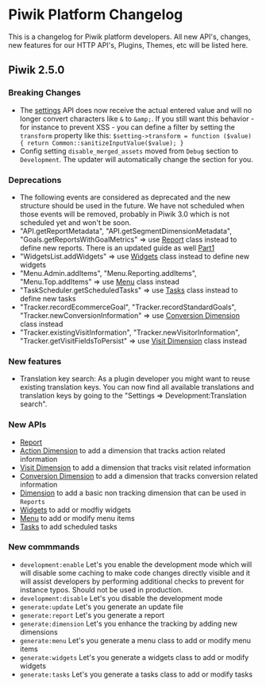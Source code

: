 # Piwik Platform Changelog

This is a changelog for Piwik platform developers. All new API's, changes, new features for our HTTP API's, Plugins, Themes, etc will be listed here.

## Piwik 2.5.0

### Breaking Changes
* The [settings](http://developer.piwik.org/guides/piwik-configuration) API does now receive the actual entered value and will no longer convert characters like `&` to `&amp;`. If you still want this behavior - for instance to prevent XSS - you can define a filter by setting the `transform` property like this:
  `$setting->transform = function ($value) { return Common::sanitizeInputValue($value); }`
* Config setting `disable_merged_assets` moved from `Debug` section to `Development`. The updater will automatically change the section for you.

### Deprecations
* The following events are considered as deprecated and the new structure should be used in the future. We have not scheduled when those events will be removed, probably in Piwik 3.0 which is not scheduled yet and won't be soon.
 * "API.getReportMetadata", "API.getSegmentDimensionMetadata", "Goals.getReportsWithGoalMetrics"
   => use [Report](http://developer.piwik.org/api-reference/Piwik/Plugin/Report) class instead to define new reports. There is an updated guide as well [Part1](http://developer.piwik.org/guides/getting-started-part-1)
 * "WidgetsList.addWidgets"
   => use [Widgets](http://developer.piwik.org/api-reference/Piwik/Plugin/Widgets) class instead to define new widgets
 * "Menu.Admin.addItems", "Menu.Reporting.addItems", "Menu.Top.addItems" 
   => use [Menu](http://developer.piwik.org/api-reference/Piwik/Plugin/Menu) class instead
 * "TaskScheduler.getScheduledTasks"
   => use [Tasks](http://developer.piwik.org/api-reference/Piwik/Plugin/Tasks) class instead to define new tasks
 * "Tracker.recordEcommerceGoal", "Tracker.recordStandardGoals", "Tracker.newConversionInformation"
   => use [Conversion Dimension](http://developer.piwik.org/api-reference/Piwik/Plugin/Dimension/ConversionDimension) class instead
 * "Tracker.existingVisitInformation", "Tracker.newVisitorInformation", "Tracker.getVisitFieldsToPersist"
   => use [Visit Dimension](http://developer.piwik.org/api-reference/Piwik/Plugin/Dimension/VisitDimension) class instead

### New features
* Translation key search: As a plugin developer you might want to reuse existing translation keys. You can now find all available translations and translation keys by going to the "Settings => Development:Translation search".

### New APIs
* [Report](http://developer.piwik.org/api-reference/Piwik/Plugin/Report)
* [Action Dimension](http://developer.piwik.org/api-reference/Piwik/Plugin/Dimension/ActionDimension) to add a dimension that tracks action related information
* [Visit Dimension](http://developer.piwik.org/api-reference/Piwik/Plugin/Dimension/VisitDimension) to add a dimension that tracks visit related information
* [Conversion Dimension](http://developer.piwik.org/api-reference/Piwik/Plugin/Dimension/ConversionDimension) to add a dimension that tracks conversion related information
* [Dimension](http://developer.piwik.org/api-reference/Piwik/Columns/Dimension) to add a basic non tracking dimension that can be used in `Reports`
* [Widgets](http://developer.piwik.org/api-reference/Piwik/Plugin/Widgets) to add or modfiy widgets
* [Menu](http://developer.piwik.org/api-reference/Piwik/Plugin/Menu) to add or modify menu items
* [Tasks](http://developer.piwik.org/api-reference/Piwik/Plugin/Tasks) to add scheduled tasks

### New commmands
* `development:enable` Let's you enable the development mode which will will disable some caching to make code changes directly visible and it will assist developers by performing additional checks to prevent for instance typos. Should not be used in production.
* `development:disable` Let's you disable the development mode 
* `generate:update` Let's you generate an update file
* `generate:report` Let's you generate a report
* `generate:dimension` Let's you enhance the tracking by adding new dimensions
* `generate:menu` Let's you generate a menu class to add or modify menu items
* `generate:widgets` Let's you generate a widgets class to add or modify widgets
* `generate:tasks` Let's you generate a tasks class to add or modify tasks

<!--
## Temlate: Piwik version number

### Breaking Changes
### Deprecations
### New features
### New APIs
### New commmands
### New guides
 -->
